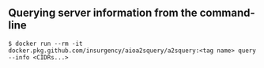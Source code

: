 <!-- The equivalent of the "How to use this image" section of an official Docker Hub image description -->

## Querying server information from the command-line

```
$ docker run --rm -it docker.pkg.github.com/insurgency/aioa2squery/a2squery:<tag name> query --info <CIDRs...>
```